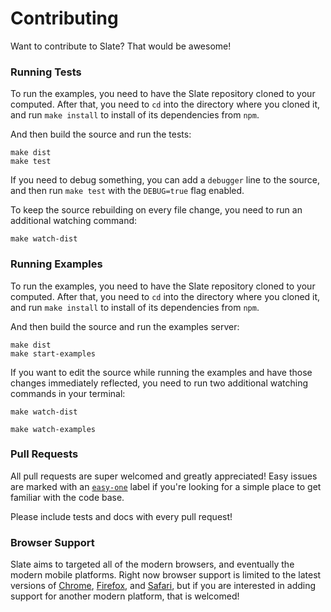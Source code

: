 
# Contributing

Want to contribute to Slate? That would be awesome!


### Running Tests

To run the examples, you need to have the Slate repository cloned to your computed. After that, you need to `cd` into the directory where you cloned it, and run `make install` to install of its dependencies from `npm`.

And then build the source and run the tests:

```
make dist
make test
```

If you need to debug something, you can add a `debugger` line to the source, and then run `make test` with the `DEBUG=true` flag enabled.

To keep the source rebuilding on every file change, you need to run an additional watching command:

```
make watch-dist
```


### Running Examples

To run the examples, you need to have the Slate repository cloned to your computed. After that, you need to `cd` into the directory where you cloned it, and run `make install` to install of its dependencies from `npm`.

And then build the source and run the examples server:

```
make dist
make start-examples
```

If you want to edit the source while running the examples and have those changes immediately reflected, you need to run two additional watching commands in your terminal:

```
make watch-dist
```
```
make watch-examples
```


### Pull Requests

All pull requests are super welcomed and greatly appreciated! Easy issues are marked with an [`easy-one`](https://github.com/ianstormtaylor/slate/issues?q=is%3Aopen+is%3Aissue+label%3Aeasy-one) label if you're looking for a simple place to get familiar with the code base.

Please include tests and docs with every pull request!


### Browser Support

Slate aims to targeted all of the modern browsers, and eventually the modern mobile platforms. Right now browser support is limited to the latest versions of [Chrome](https://www.google.com/chrome/browser/desktop/), [Firefox](https://www.mozilla.org/en-US/firefox/new/), and [Safari](http://www.apple.com/safari/), but if you are interested in adding support for another modern platform, that is welcomed!


